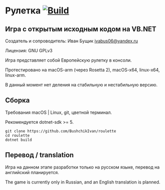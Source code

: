 # Рулетка [![Build](https://github.com/BushchikIvan/roulette/actions/workflows/dotnet.yml/badge.svg)](https://github.com/BushchikIvan/roulette/actions/workflows/dotnet.yml)

## Игра с открытым исходным кодом на VB.NET

Создатель и сопроводитель: Иван Бущик <ivabus06@yandex.ru>

Лицензия: GNU GPLv3

Игра представляет собой Европейскую рулетку в консоли.

Протестировано на macOS-arm (через Rosetta 2), macOS-x64, linux-x64, linux-arm.

В данный момент нет деления на стабильную и нестабильную версию.

## Сборка

Требования macOS | Linux, git, цветной терминал.

Рекомендуется dotnet-sdk >= 5.

    git clone https://github.com/BushchikIvan/roulette
    cd roulette
    dotnet build

## Перевод / translation

Игра на данном этапе разработки только на русском языке, перевод на английский планируется.

The game is currently only in Russian, and an English translation is planned.
